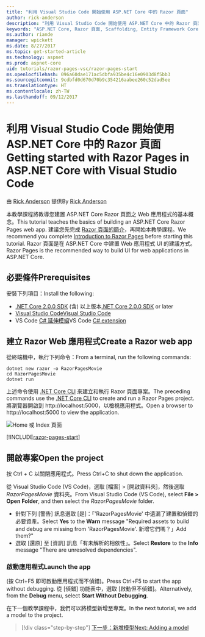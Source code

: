 ```yaml
---
title: "利用 Visual Studio Code 開始使用 ASP.NET Core 中的 Razor 頁面"
author: rick-anderson
description: "利用 Visual Studio Code 開始使用 ASP.NET Core 中的 Razor 頁面"
keywords: "ASP.NET Core, Razor 頁面, Scaffolding, Entity Framework Core, EF, EF Core, 資料庫, mac, macOS, Visual Studio Code, Code"
ms.author: riande
manager: wpickett
ms.date: 8/27/2017
ms.topic: get-started-article
ms.technology: aspnet
ms.prod: aspnet-core
uid: tutorials/razor-pages-vsc/razor-pages-start
ms.openlocfilehash: 096a60dae171ac5dbfa935be4c16e0903d8f5bb3
ms.sourcegitcommit: 9cdbfd0d670d70b9c354216aabee260c52dad5ee
ms.translationtype: HT
ms.contentlocale: zh-TW
ms.lasthandoff: 09/12/2017
---
```

# <a name="getting-started-with-razor-pages-in-aspnet-core-with-visual-studio-code"></a><span data-ttu-id="4abf7-104">利用 Visual Studio Code 開始使用 ASP.NET Core 中的 Razor 頁面</span><span class="sxs-lookup"><span data-stu-id="4abf7-104">Getting started with Razor Pages in ASP.NET Core with Visual Studio Code</span></span>

<span data-ttu-id="4abf7-105">由 [Rick Anderson](https://twitter.com/RickAndMSFT) 提供</span><span class="sxs-lookup"><span data-stu-id="4abf7-105">By [Rick Anderson](https://twitter.com/RickAndMSFT)</span></span>

<span data-ttu-id="4abf7-106">本教學課程將教導您建置 ASP.NET Core Razor 頁面之 Web 應用程式的基本概念。</span><span class="sxs-lookup"><span data-stu-id="4abf7-106">This tutorial teaches the basics of building an ASP.NET Core Razor Pages web app.</span></span> <span data-ttu-id="4abf7-107">建議您先完成 [Razor 頁面的簡介](xref:mvc/razor-pages/index)，再開始本教學課程。</span><span class="sxs-lookup"><span data-stu-id="4abf7-107">We recommend you complete [Introduction to Razor Pages](xref:mvc/razor-pages/index) before starting this tutorial.</span></span> <span data-ttu-id="4abf7-108">Razor 頁面是在 ASP.NET Core 中建置 Web 應用程式 UI 的建議方式。</span><span class="sxs-lookup"><span data-stu-id="4abf7-108">Razor Pages is the recommended way to build UI for web applications in ASP.NET Core.</span></span>

## <a name="prerequisites"></a><span data-ttu-id="4abf7-109">必要條件</span><span class="sxs-lookup"><span data-stu-id="4abf7-109">Prerequisites</span></span>

<span data-ttu-id="4abf7-110">安裝下列項目：</span><span class="sxs-lookup"><span data-stu-id="4abf7-110">Install the following:</span></span>

* <span data-ttu-id="4abf7-111">[.NET Core 2.0.0 SDK](https://www.microsoft.com/net/core) (含) 以上版本</span><span class="sxs-lookup"><span data-stu-id="4abf7-111">[.NET Core 2.0.0 SDK](https://www.microsoft.com/net/core) or later</span></span>
* [<span data-ttu-id="4abf7-112">Visual Studio Code</span><span class="sxs-lookup"><span data-stu-id="4abf7-112">Visual Studio Code</span></span>](https://code.visualstudio.com)
* <span data-ttu-id="4abf7-113">VS Code [C# 延伸模組](https://marketplace.visualstudio.com/items?itemName=ms-vscode.csharp)</span><span class="sxs-lookup"><span data-stu-id="4abf7-113">VS Code [C# extension](https://marketplace.visualstudio.com/items?itemName=ms-vscode.csharp)</span></span> 

## <a name="create-a-razor-web-app"></a><span data-ttu-id="4abf7-114">建立 Razor Web 應用程式</span><span class="sxs-lookup"><span data-stu-id="4abf7-114">Create a Razor web app</span></span>

<span data-ttu-id="4abf7-115">從終端機中，執行下列命令：</span><span class="sxs-lookup"><span data-stu-id="4abf7-115">From a terminal, run the following commands:</span></span>

```console
dotnet new razor -o RazorPagesMovie
cd RazorPagesMovie
dotnet run
```

<span data-ttu-id="4abf7-116">上述命令使用 [.NET Core CLI](https://docs.microsoft.com/dotnet/core/tools/dotnet) 來建立和執行 Razor 頁面專案。</span><span class="sxs-lookup"><span data-stu-id="4abf7-116">The preceding commands use the [.NET Core CLI](https://docs.microsoft.com/dotnet/core/tools/dotnet) to create and run a Razor Pages project.</span></span> <span data-ttu-id="4abf7-117">將瀏覽器開啟到 http://localhost:5000，以檢視應用程式。</span><span class="sxs-lookup"><span data-stu-id="4abf7-117">Open a browser to http://localhost:5000 to view the application.</span></span>

![Home 或 Index 頁面](../razor-pages/razor-pages-start/_static/home.png)

[!INCLUDE[razor-pages-start](../../includes/RP/razor-pages-start.md)]

## <a name="open-the-project"></a><span data-ttu-id="4abf7-119">開啟專案</span><span class="sxs-lookup"><span data-stu-id="4abf7-119">Open the project</span></span>

<span data-ttu-id="4abf7-120">按 Ctrl + C 以關閉應用程式。</span><span class="sxs-lookup"><span data-stu-id="4abf7-120">Press Ctrl+C to shut down the application.</span></span>

<span data-ttu-id="4abf7-121">從 Visual Studio Code (VS Code)，選取 [檔案] > [開啟資料夾]，然後選取 *RazorPagesMovie* 資料夾。</span><span class="sxs-lookup"><span data-stu-id="4abf7-121">From Visual Studio Code (VS Code), select **File > Open Folder**, and then select the *RazorPagesMovie* folder.</span></span>

- <span data-ttu-id="4abf7-122">針對下列 [警告] 訊息選取 [是]：「'RazorPagesMovie' 中遺漏了建置和偵錯的必要資產。</span><span class="sxs-lookup"><span data-stu-id="4abf7-122">Select **Yes** to the **Warn** message "Required assets to build and debug are missing from 'RazorPagesMovie'.</span></span> <span data-ttu-id="4abf7-123">新增它們嗎？」</span><span class="sxs-lookup"><span data-stu-id="4abf7-123">Add them?"</span></span>
- <span data-ttu-id="4abf7-124">選取 [還原] 至 [資訊] 訊息「有未解析的相依性」。</span><span class="sxs-lookup"><span data-stu-id="4abf7-124">Select **Restore** to the **Info** message "There are unresolved dependencies".</span></span>

### <a name="launch-the-app"></a><span data-ttu-id="4abf7-125">啟動應用程式</span><span class="sxs-lookup"><span data-stu-id="4abf7-125">Launch the app</span></span>

<span data-ttu-id="4abf7-126">(按 Ctrl+F5 即可啟動應用程式而不偵錯)。</span><span class="sxs-lookup"><span data-stu-id="4abf7-126">Press Ctrl+F5 to start the app without debugging.</span></span> <span data-ttu-id="4abf7-127">從 [偵錯] 功能表中，選取 [啟動但不偵錯]。</span><span class="sxs-lookup"><span data-stu-id="4abf7-127">Alternatively, from the **Debug** menu, select **Start Without Debugging**.</span></span>

<span data-ttu-id="4abf7-128">在下一個教學課程中，我們可以將模型新增至專案。</span><span class="sxs-lookup"><span data-stu-id="4abf7-128">In the next tutorial, we add a model to the project.</span></span> 

>[!div class="step-by-step"]
[<span data-ttu-id="4abf7-129">下一步：新增模型</span><span class="sxs-lookup"><span data-stu-id="4abf7-129">Next: Adding a model</span></span>](xref:tutorials/razor-pages-vsc/model)  
